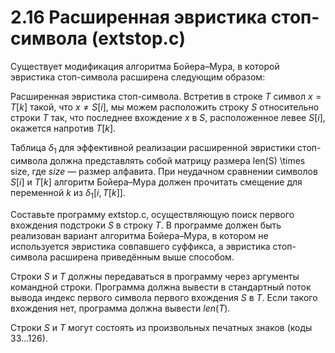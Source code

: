 # 2.16 Расширенная эвристика стоп-символа (extstop.c)
Существует модификация алгоритма Бойера–Мура, в которой эвристика стоп-символа расширена следующим образом:

Расширенная эвристика стоп-символа. Встретив в строке $T$ символ $x = T[k]$ такой, что $x \neq S[i]$, мы можем расположить строку $S$ относительно строки $T$ так, что последнее вхождение $x$ в $S$, расположенное левее $S[i]$, окажется напротив $T[k]$.						
 
Таблица $\delta_1$ для эффективной реализации расширенной эвристики стоп-символа должна представлять собой матрицу размера len(S) \times size, где $size$ — размер алфавита. При неудачном сравнении символов $S[i]$ и $T[k]$ алгоритм Бойера–Мура должен прочитать смещение для переменной $k$ из $\delta_{1}[i,T[k]]$.

Составьте программу extstop.c, осуществляющую поиск первого вхождения подстроки $S$ в строку $T$. В программе должен быть реализован вариант алгоритма Бойера–Мура, в котором не используется эвристика совпавшего суффикса, а эвристика стоп-символа расширена приведённым выше способом.

Строки $S$ и $T$ должны передаваться в программу через аргументы командной строки. Программа должна вывести в стандартный поток вывода индекс первого символа первого вхождения $S$ в $T$. Если такого вхождения нет, программа должна вывести $len(T)$.

Строки $S$ и $T$ могут состоять из произвольных печатных знаков (коды 33…126).
